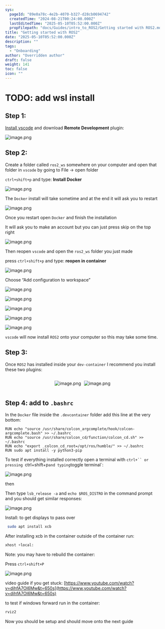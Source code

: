 ```yaml
---
sys:
  pageId: "89e0a78c-4e2b-4070-b327-d28cb0694742"
  createdTime: "2024-08-21T00:24:00.000Z"
  lastEditedTime: "2025-05-10T05:52:00.000Z"
  propFilepath: "docs/Guides/intro_to_ROS2/Getting started with ROS2.md"
title: "Getting started with ROS2"
date: "2025-05-10T05:52:00.000Z"
description: ""
tags:
  - "Onboarding"
author: "Overridden author"
draft: false
weight: 141
toc: false
icon: ""
---
```


# TODO: add wsl install

## Step 1:

[Install vscode](https://code.visualstudio.com/download) and download **Remote Development** plugin:

![image.png](https://prod-files-secure.s3.us-west-2.amazonaws.com/d518164a-d88e-44d1-a4ee-3adb3bd8bce0/efb52993-1881-4a40-b95e-6f020334f022/image.png?X-Amz-Algorithm=AWS4-HMAC-SHA256&X-Amz-Content-Sha256=UNSIGNED-PAYLOAD&X-Amz-Credential=ASIAZI2LB4663ACOWS3H%2F20250702%2Fus-west-2%2Fs3%2Faws4_request&X-Amz-Date=20250702T121608Z&X-Amz-Expires=3600&X-Amz-Security-Token=IQoJb3JpZ2luX2VjEPT%2F%2F%2F%2F%2F%2F%2F%2F%2F%2FwEaCXVzLXdlc3QtMiJHMEUCIQDOshzahbbrNdEvjNsnQbhCZZrlb5ymArY3j1je2JeLdAIgR%2FIjlawDjRQOYjGJNqletgCF4iLaT4aXng%2Fppdar8tEqiAQI7f%2F%2F%2F%2F%2F%2F%2F%2F%2F%2FARAAGgw2Mzc0MjMxODM4MDUiDH%2BImI6%2FYdtdykxgWircAzREeau9ovsQGkwl3%2FT0I4b3UAn38I3Qt6H7DlNULZZ5Izp98qZ7e15QHeqo9xaYH5TDNwAQEnNg%2Bagzv%2FJW6onFI2bEQ3luQhRf8ptpt5DL524NAXHt3McAaBirJmfzTlyA1j4cUs7t%2FqNAI75nlUSJ3eT%2ByWWLGKoUXygxanmxq3X1fZUEfXjpDLAK4hD%2BMBc3tLDkIyeHooqutSvcLzkOQiM1HOqJbHAhi1IDwVbINNHlUSRgncZSsSI9mwh0K3ptUjkZxJKaClpcmxxqPfNHPujbnVCikcYlVu66CPVcgMsivOHfr3Yev8khMja2ZlEh5%2BORZ71Bq%2BSeGJVNBfRtA66%2BqBliIhK9RYc376PxmxmF7SIKaZNWp6n7T2clIxU4d59PdboVBWbEXJHHVdl8mv%2Fl4CXT5YzE7lwFa4brwZDQL%2BdRWZuGvPL7QWiHrNTSmQudKQ3opC%2FuQFkt7SwNVpJRXmbdVtuPKV12%2Fdhv6Ec4FPzzURn86pieRkL8yIRV8O26Ai%2FFtX5fOcSbj%2FvMq6T19QUwiL7Ut0POuon3KR%2B%2BQ6c%2Bgssh5WBM%2FH0lHH48E3d1qyYNQzfnw9YBrwWhYVKUe5BCbwfYiYrXjMzn3NJ%2BAiQYv8hOuEECMJG7lMMGOqUBpAZ%2FcC4s1Q1cpNEfvrqOfZeIuUrG3tpxueJepntlMcnHwXm6w6qYMeZr9B6ntNbbQX9b2YqlxiMKl15ppHBYGBuIRCLOf0G2dtmyv%2Bb3xITZQafEvvRihfjAoBA0cMhuQLYZF8wJPNvwgM7slI9z1gR%2F%2FBdGEP9nKPwyDeLgc1WpnJOPXEmXmwBBwA3J6lyyp1gwGvuDFDwV63ZREYBP%2FsbN2GIq&X-Amz-Signature=76b049fb0d7985c6419a6b57ba0c2f6884315281fd826c1b7795c41fb63bd74c&X-Amz-SignedHeaders=host&x-amz-checksum-mode=ENABLED&x-id=GetObject)

## Step 2:

Create a folder called `ros2_ws` somewhere on your computer and open that folder in `vscode` by going to File → open folder 

`ctrl+shift+p` and type: **Install Docker**

![image.png](https://prod-files-secure.s3.us-west-2.amazonaws.com/d518164a-d88e-44d1-a4ee-3adb3bd8bce0/2269dc0e-1cd5-47ff-bceb-c04ad9b2eab0/image.png?X-Amz-Algorithm=AWS4-HMAC-SHA256&X-Amz-Content-Sha256=UNSIGNED-PAYLOAD&X-Amz-Credential=ASIAZI2LB4663ACOWS3H%2F20250702%2Fus-west-2%2Fs3%2Faws4_request&X-Amz-Date=20250702T121608Z&X-Amz-Expires=3600&X-Amz-Security-Token=IQoJb3JpZ2luX2VjEPT%2F%2F%2F%2F%2F%2F%2F%2F%2F%2FwEaCXVzLXdlc3QtMiJHMEUCIQDOshzahbbrNdEvjNsnQbhCZZrlb5ymArY3j1je2JeLdAIgR%2FIjlawDjRQOYjGJNqletgCF4iLaT4aXng%2Fppdar8tEqiAQI7f%2F%2F%2F%2F%2F%2F%2F%2F%2F%2FARAAGgw2Mzc0MjMxODM4MDUiDH%2BImI6%2FYdtdykxgWircAzREeau9ovsQGkwl3%2FT0I4b3UAn38I3Qt6H7DlNULZZ5Izp98qZ7e15QHeqo9xaYH5TDNwAQEnNg%2Bagzv%2FJW6onFI2bEQ3luQhRf8ptpt5DL524NAXHt3McAaBirJmfzTlyA1j4cUs7t%2FqNAI75nlUSJ3eT%2ByWWLGKoUXygxanmxq3X1fZUEfXjpDLAK4hD%2BMBc3tLDkIyeHooqutSvcLzkOQiM1HOqJbHAhi1IDwVbINNHlUSRgncZSsSI9mwh0K3ptUjkZxJKaClpcmxxqPfNHPujbnVCikcYlVu66CPVcgMsivOHfr3Yev8khMja2ZlEh5%2BORZ71Bq%2BSeGJVNBfRtA66%2BqBliIhK9RYc376PxmxmF7SIKaZNWp6n7T2clIxU4d59PdboVBWbEXJHHVdl8mv%2Fl4CXT5YzE7lwFa4brwZDQL%2BdRWZuGvPL7QWiHrNTSmQudKQ3opC%2FuQFkt7SwNVpJRXmbdVtuPKV12%2Fdhv6Ec4FPzzURn86pieRkL8yIRV8O26Ai%2FFtX5fOcSbj%2FvMq6T19QUwiL7Ut0POuon3KR%2B%2BQ6c%2Bgssh5WBM%2FH0lHH48E3d1qyYNQzfnw9YBrwWhYVKUe5BCbwfYiYrXjMzn3NJ%2BAiQYv8hOuEECMJG7lMMGOqUBpAZ%2FcC4s1Q1cpNEfvrqOfZeIuUrG3tpxueJepntlMcnHwXm6w6qYMeZr9B6ntNbbQX9b2YqlxiMKl15ppHBYGBuIRCLOf0G2dtmyv%2Bb3xITZQafEvvRihfjAoBA0cMhuQLYZF8wJPNvwgM7slI9z1gR%2F%2FBdGEP9nKPwyDeLgc1WpnJOPXEmXmwBBwA3J6lyyp1gwGvuDFDwV63ZREYBP%2FsbN2GIq&X-Amz-Signature=c9cb39e0bdf5e0daf6c3ffa718ef1dda2533a97cffcb5b0d0b6d46554b9a24ba&X-Amz-SignedHeaders=host&x-amz-checksum-mode=ENABLED&x-id=GetObject)

The `Docker` install will take sometime and at the end it will ask you to restart

![image.png](https://prod-files-secure.s3.us-west-2.amazonaws.com/d518164a-d88e-44d1-a4ee-3adb3bd8bce0/ed233f78-be33-4b1f-b89c-9c346c0e961e/image.png?X-Amz-Algorithm=AWS4-HMAC-SHA256&X-Amz-Content-Sha256=UNSIGNED-PAYLOAD&X-Amz-Credential=ASIAZI2LB4663ACOWS3H%2F20250702%2Fus-west-2%2Fs3%2Faws4_request&X-Amz-Date=20250702T121608Z&X-Amz-Expires=3600&X-Amz-Security-Token=IQoJb3JpZ2luX2VjEPT%2F%2F%2F%2F%2F%2F%2F%2F%2F%2FwEaCXVzLXdlc3QtMiJHMEUCIQDOshzahbbrNdEvjNsnQbhCZZrlb5ymArY3j1je2JeLdAIgR%2FIjlawDjRQOYjGJNqletgCF4iLaT4aXng%2Fppdar8tEqiAQI7f%2F%2F%2F%2F%2F%2F%2F%2F%2F%2FARAAGgw2Mzc0MjMxODM4MDUiDH%2BImI6%2FYdtdykxgWircAzREeau9ovsQGkwl3%2FT0I4b3UAn38I3Qt6H7DlNULZZ5Izp98qZ7e15QHeqo9xaYH5TDNwAQEnNg%2Bagzv%2FJW6onFI2bEQ3luQhRf8ptpt5DL524NAXHt3McAaBirJmfzTlyA1j4cUs7t%2FqNAI75nlUSJ3eT%2ByWWLGKoUXygxanmxq3X1fZUEfXjpDLAK4hD%2BMBc3tLDkIyeHooqutSvcLzkOQiM1HOqJbHAhi1IDwVbINNHlUSRgncZSsSI9mwh0K3ptUjkZxJKaClpcmxxqPfNHPujbnVCikcYlVu66CPVcgMsivOHfr3Yev8khMja2ZlEh5%2BORZ71Bq%2BSeGJVNBfRtA66%2BqBliIhK9RYc376PxmxmF7SIKaZNWp6n7T2clIxU4d59PdboVBWbEXJHHVdl8mv%2Fl4CXT5YzE7lwFa4brwZDQL%2BdRWZuGvPL7QWiHrNTSmQudKQ3opC%2FuQFkt7SwNVpJRXmbdVtuPKV12%2Fdhv6Ec4FPzzURn86pieRkL8yIRV8O26Ai%2FFtX5fOcSbj%2FvMq6T19QUwiL7Ut0POuon3KR%2B%2BQ6c%2Bgssh5WBM%2FH0lHH48E3d1qyYNQzfnw9YBrwWhYVKUe5BCbwfYiYrXjMzn3NJ%2BAiQYv8hOuEECMJG7lMMGOqUBpAZ%2FcC4s1Q1cpNEfvrqOfZeIuUrG3tpxueJepntlMcnHwXm6w6qYMeZr9B6ntNbbQX9b2YqlxiMKl15ppHBYGBuIRCLOf0G2dtmyv%2Bb3xITZQafEvvRihfjAoBA0cMhuQLYZF8wJPNvwgM7slI9z1gR%2F%2FBdGEP9nKPwyDeLgc1WpnJOPXEmXmwBBwA3J6lyyp1gwGvuDFDwV63ZREYBP%2FsbN2GIq&X-Amz-Signature=2531249bd8adea296035045bc7ec58b782e0769492aa0339f02f8c49116eacdd&X-Amz-SignedHeaders=host&x-amz-checksum-mode=ENABLED&x-id=GetObject)

Once you restart open `Docker` and finish the installation

It will ask you to make an account but you can just press skip on the top right

![image.png](https://prod-files-secure.s3.us-west-2.amazonaws.com/d518164a-d88e-44d1-a4ee-3adb3bd8bce0/21010ad9-1659-4fd9-9f59-9932a09b2a3d/image.png?X-Amz-Algorithm=AWS4-HMAC-SHA256&X-Amz-Content-Sha256=UNSIGNED-PAYLOAD&X-Amz-Credential=ASIAZI2LB4663ACOWS3H%2F20250702%2Fus-west-2%2Fs3%2Faws4_request&X-Amz-Date=20250702T121608Z&X-Amz-Expires=3600&X-Amz-Security-Token=IQoJb3JpZ2luX2VjEPT%2F%2F%2F%2F%2F%2F%2F%2F%2F%2FwEaCXVzLXdlc3QtMiJHMEUCIQDOshzahbbrNdEvjNsnQbhCZZrlb5ymArY3j1je2JeLdAIgR%2FIjlawDjRQOYjGJNqletgCF4iLaT4aXng%2Fppdar8tEqiAQI7f%2F%2F%2F%2F%2F%2F%2F%2F%2F%2FARAAGgw2Mzc0MjMxODM4MDUiDH%2BImI6%2FYdtdykxgWircAzREeau9ovsQGkwl3%2FT0I4b3UAn38I3Qt6H7DlNULZZ5Izp98qZ7e15QHeqo9xaYH5TDNwAQEnNg%2Bagzv%2FJW6onFI2bEQ3luQhRf8ptpt5DL524NAXHt3McAaBirJmfzTlyA1j4cUs7t%2FqNAI75nlUSJ3eT%2ByWWLGKoUXygxanmxq3X1fZUEfXjpDLAK4hD%2BMBc3tLDkIyeHooqutSvcLzkOQiM1HOqJbHAhi1IDwVbINNHlUSRgncZSsSI9mwh0K3ptUjkZxJKaClpcmxxqPfNHPujbnVCikcYlVu66CPVcgMsivOHfr3Yev8khMja2ZlEh5%2BORZ71Bq%2BSeGJVNBfRtA66%2BqBliIhK9RYc376PxmxmF7SIKaZNWp6n7T2clIxU4d59PdboVBWbEXJHHVdl8mv%2Fl4CXT5YzE7lwFa4brwZDQL%2BdRWZuGvPL7QWiHrNTSmQudKQ3opC%2FuQFkt7SwNVpJRXmbdVtuPKV12%2Fdhv6Ec4FPzzURn86pieRkL8yIRV8O26Ai%2FFtX5fOcSbj%2FvMq6T19QUwiL7Ut0POuon3KR%2B%2BQ6c%2Bgssh5WBM%2FH0lHH48E3d1qyYNQzfnw9YBrwWhYVKUe5BCbwfYiYrXjMzn3NJ%2BAiQYv8hOuEECMJG7lMMGOqUBpAZ%2FcC4s1Q1cpNEfvrqOfZeIuUrG3tpxueJepntlMcnHwXm6w6qYMeZr9B6ntNbbQX9b2YqlxiMKl15ppHBYGBuIRCLOf0G2dtmyv%2Bb3xITZQafEvvRihfjAoBA0cMhuQLYZF8wJPNvwgM7slI9z1gR%2F%2FBdGEP9nKPwyDeLgc1WpnJOPXEmXmwBBwA3J6lyyp1gwGvuDFDwV63ZREYBP%2FsbN2GIq&X-Amz-Signature=725d76b1af14e2d5d3e439a67d6c91a3f94f9c9f82e02bc0c4681d194b30864c&X-Amz-SignedHeaders=host&x-amz-checksum-mode=ENABLED&x-id=GetObject)

Then reopen `vscode` and open the `ros2_ws` folder you just made

press `ctrl+shift+p` and type: **reopen in container**

![image.png](https://prod-files-secure.s3.us-west-2.amazonaws.com/d518164a-d88e-44d1-a4ee-3adb3bd8bce0/4e93b8c2-41ad-488c-8095-c74205196118/image.png?X-Amz-Algorithm=AWS4-HMAC-SHA256&X-Amz-Content-Sha256=UNSIGNED-PAYLOAD&X-Amz-Credential=ASIAZI2LB4663ACOWS3H%2F20250702%2Fus-west-2%2Fs3%2Faws4_request&X-Amz-Date=20250702T121608Z&X-Amz-Expires=3600&X-Amz-Security-Token=IQoJb3JpZ2luX2VjEPT%2F%2F%2F%2F%2F%2F%2F%2F%2F%2FwEaCXVzLXdlc3QtMiJHMEUCIQDOshzahbbrNdEvjNsnQbhCZZrlb5ymArY3j1je2JeLdAIgR%2FIjlawDjRQOYjGJNqletgCF4iLaT4aXng%2Fppdar8tEqiAQI7f%2F%2F%2F%2F%2F%2F%2F%2F%2F%2FARAAGgw2Mzc0MjMxODM4MDUiDH%2BImI6%2FYdtdykxgWircAzREeau9ovsQGkwl3%2FT0I4b3UAn38I3Qt6H7DlNULZZ5Izp98qZ7e15QHeqo9xaYH5TDNwAQEnNg%2Bagzv%2FJW6onFI2bEQ3luQhRf8ptpt5DL524NAXHt3McAaBirJmfzTlyA1j4cUs7t%2FqNAI75nlUSJ3eT%2ByWWLGKoUXygxanmxq3X1fZUEfXjpDLAK4hD%2BMBc3tLDkIyeHooqutSvcLzkOQiM1HOqJbHAhi1IDwVbINNHlUSRgncZSsSI9mwh0K3ptUjkZxJKaClpcmxxqPfNHPujbnVCikcYlVu66CPVcgMsivOHfr3Yev8khMja2ZlEh5%2BORZ71Bq%2BSeGJVNBfRtA66%2BqBliIhK9RYc376PxmxmF7SIKaZNWp6n7T2clIxU4d59PdboVBWbEXJHHVdl8mv%2Fl4CXT5YzE7lwFa4brwZDQL%2BdRWZuGvPL7QWiHrNTSmQudKQ3opC%2FuQFkt7SwNVpJRXmbdVtuPKV12%2Fdhv6Ec4FPzzURn86pieRkL8yIRV8O26Ai%2FFtX5fOcSbj%2FvMq6T19QUwiL7Ut0POuon3KR%2B%2BQ6c%2Bgssh5WBM%2FH0lHH48E3d1qyYNQzfnw9YBrwWhYVKUe5BCbwfYiYrXjMzn3NJ%2BAiQYv8hOuEECMJG7lMMGOqUBpAZ%2FcC4s1Q1cpNEfvrqOfZeIuUrG3tpxueJepntlMcnHwXm6w6qYMeZr9B6ntNbbQX9b2YqlxiMKl15ppHBYGBuIRCLOf0G2dtmyv%2Bb3xITZQafEvvRihfjAoBA0cMhuQLYZF8wJPNvwgM7slI9z1gR%2F%2FBdGEP9nKPwyDeLgc1WpnJOPXEmXmwBBwA3J6lyyp1gwGvuDFDwV63ZREYBP%2FsbN2GIq&X-Amz-Signature=847da41cc59a5c1d0de39c98c6e6eb24452ed817cbf2977d8cc62368feed6cbb&X-Amz-SignedHeaders=host&x-amz-checksum-mode=ENABLED&x-id=GetObject)

Choose “Add configuration to workspace”

![image.png](https://prod-files-secure.s3.us-west-2.amazonaws.com/d518164a-d88e-44d1-a4ee-3adb3bd8bce0/9560b282-5060-4989-ba37-97e7b2c22476/image.png?X-Amz-Algorithm=AWS4-HMAC-SHA256&X-Amz-Content-Sha256=UNSIGNED-PAYLOAD&X-Amz-Credential=ASIAZI2LB4663ACOWS3H%2F20250702%2Fus-west-2%2Fs3%2Faws4_request&X-Amz-Date=20250702T121608Z&X-Amz-Expires=3600&X-Amz-Security-Token=IQoJb3JpZ2luX2VjEPT%2F%2F%2F%2F%2F%2F%2F%2F%2F%2FwEaCXVzLXdlc3QtMiJHMEUCIQDOshzahbbrNdEvjNsnQbhCZZrlb5ymArY3j1je2JeLdAIgR%2FIjlawDjRQOYjGJNqletgCF4iLaT4aXng%2Fppdar8tEqiAQI7f%2F%2F%2F%2F%2F%2F%2F%2F%2F%2FARAAGgw2Mzc0MjMxODM4MDUiDH%2BImI6%2FYdtdykxgWircAzREeau9ovsQGkwl3%2FT0I4b3UAn38I3Qt6H7DlNULZZ5Izp98qZ7e15QHeqo9xaYH5TDNwAQEnNg%2Bagzv%2FJW6onFI2bEQ3luQhRf8ptpt5DL524NAXHt3McAaBirJmfzTlyA1j4cUs7t%2FqNAI75nlUSJ3eT%2ByWWLGKoUXygxanmxq3X1fZUEfXjpDLAK4hD%2BMBc3tLDkIyeHooqutSvcLzkOQiM1HOqJbHAhi1IDwVbINNHlUSRgncZSsSI9mwh0K3ptUjkZxJKaClpcmxxqPfNHPujbnVCikcYlVu66CPVcgMsivOHfr3Yev8khMja2ZlEh5%2BORZ71Bq%2BSeGJVNBfRtA66%2BqBliIhK9RYc376PxmxmF7SIKaZNWp6n7T2clIxU4d59PdboVBWbEXJHHVdl8mv%2Fl4CXT5YzE7lwFa4brwZDQL%2BdRWZuGvPL7QWiHrNTSmQudKQ3opC%2FuQFkt7SwNVpJRXmbdVtuPKV12%2Fdhv6Ec4FPzzURn86pieRkL8yIRV8O26Ai%2FFtX5fOcSbj%2FvMq6T19QUwiL7Ut0POuon3KR%2B%2BQ6c%2Bgssh5WBM%2FH0lHH48E3d1qyYNQzfnw9YBrwWhYVKUe5BCbwfYiYrXjMzn3NJ%2BAiQYv8hOuEECMJG7lMMGOqUBpAZ%2FcC4s1Q1cpNEfvrqOfZeIuUrG3tpxueJepntlMcnHwXm6w6qYMeZr9B6ntNbbQX9b2YqlxiMKl15ppHBYGBuIRCLOf0G2dtmyv%2Bb3xITZQafEvvRihfjAoBA0cMhuQLYZF8wJPNvwgM7slI9z1gR%2F%2FBdGEP9nKPwyDeLgc1WpnJOPXEmXmwBBwA3J6lyyp1gwGvuDFDwV63ZREYBP%2FsbN2GIq&X-Amz-Signature=34adc7517e9a6764842ab02cadca75827d1e714dfaadadb79e044d58a1f0f65f&X-Amz-SignedHeaders=host&x-amz-checksum-mode=ENABLED&x-id=GetObject)

![image.png](https://prod-files-secure.s3.us-west-2.amazonaws.com/d518164a-d88e-44d1-a4ee-3adb3bd8bce0/2ee63f81-886b-48e8-a553-dc6e5eac99e4/image.png?X-Amz-Algorithm=AWS4-HMAC-SHA256&X-Amz-Content-Sha256=UNSIGNED-PAYLOAD&X-Amz-Credential=ASIAZI2LB4663ACOWS3H%2F20250702%2Fus-west-2%2Fs3%2Faws4_request&X-Amz-Date=20250702T121608Z&X-Amz-Expires=3600&X-Amz-Security-Token=IQoJb3JpZ2luX2VjEPT%2F%2F%2F%2F%2F%2F%2F%2F%2F%2FwEaCXVzLXdlc3QtMiJHMEUCIQDOshzahbbrNdEvjNsnQbhCZZrlb5ymArY3j1je2JeLdAIgR%2FIjlawDjRQOYjGJNqletgCF4iLaT4aXng%2Fppdar8tEqiAQI7f%2F%2F%2F%2F%2F%2F%2F%2F%2F%2FARAAGgw2Mzc0MjMxODM4MDUiDH%2BImI6%2FYdtdykxgWircAzREeau9ovsQGkwl3%2FT0I4b3UAn38I3Qt6H7DlNULZZ5Izp98qZ7e15QHeqo9xaYH5TDNwAQEnNg%2Bagzv%2FJW6onFI2bEQ3luQhRf8ptpt5DL524NAXHt3McAaBirJmfzTlyA1j4cUs7t%2FqNAI75nlUSJ3eT%2ByWWLGKoUXygxanmxq3X1fZUEfXjpDLAK4hD%2BMBc3tLDkIyeHooqutSvcLzkOQiM1HOqJbHAhi1IDwVbINNHlUSRgncZSsSI9mwh0K3ptUjkZxJKaClpcmxxqPfNHPujbnVCikcYlVu66CPVcgMsivOHfr3Yev8khMja2ZlEh5%2BORZ71Bq%2BSeGJVNBfRtA66%2BqBliIhK9RYc376PxmxmF7SIKaZNWp6n7T2clIxU4d59PdboVBWbEXJHHVdl8mv%2Fl4CXT5YzE7lwFa4brwZDQL%2BdRWZuGvPL7QWiHrNTSmQudKQ3opC%2FuQFkt7SwNVpJRXmbdVtuPKV12%2Fdhv6Ec4FPzzURn86pieRkL8yIRV8O26Ai%2FFtX5fOcSbj%2FvMq6T19QUwiL7Ut0POuon3KR%2B%2BQ6c%2Bgssh5WBM%2FH0lHH48E3d1qyYNQzfnw9YBrwWhYVKUe5BCbwfYiYrXjMzn3NJ%2BAiQYv8hOuEECMJG7lMMGOqUBpAZ%2FcC4s1Q1cpNEfvrqOfZeIuUrG3tpxueJepntlMcnHwXm6w6qYMeZr9B6ntNbbQX9b2YqlxiMKl15ppHBYGBuIRCLOf0G2dtmyv%2Bb3xITZQafEvvRihfjAoBA0cMhuQLYZF8wJPNvwgM7slI9z1gR%2F%2FBdGEP9nKPwyDeLgc1WpnJOPXEmXmwBBwA3J6lyyp1gwGvuDFDwV63ZREYBP%2FsbN2GIq&X-Amz-Signature=b191ecb3ff9df09284d59fcdd4283da8a32d9ead8e7a4fadf9729b6460f88e43&X-Amz-SignedHeaders=host&x-amz-checksum-mode=ENABLED&x-id=GetObject)

![image.png](https://prod-files-secure.s3.us-west-2.amazonaws.com/d518164a-d88e-44d1-a4ee-3adb3bd8bce0/ae1580b2-b048-407e-aed9-b584224a7a04/image.png?X-Amz-Algorithm=AWS4-HMAC-SHA256&X-Amz-Content-Sha256=UNSIGNED-PAYLOAD&X-Amz-Credential=ASIAZI2LB4663ACOWS3H%2F20250702%2Fus-west-2%2Fs3%2Faws4_request&X-Amz-Date=20250702T121608Z&X-Amz-Expires=3600&X-Amz-Security-Token=IQoJb3JpZ2luX2VjEPT%2F%2F%2F%2F%2F%2F%2F%2F%2F%2FwEaCXVzLXdlc3QtMiJHMEUCIQDOshzahbbrNdEvjNsnQbhCZZrlb5ymArY3j1je2JeLdAIgR%2FIjlawDjRQOYjGJNqletgCF4iLaT4aXng%2Fppdar8tEqiAQI7f%2F%2F%2F%2F%2F%2F%2F%2F%2F%2FARAAGgw2Mzc0MjMxODM4MDUiDH%2BImI6%2FYdtdykxgWircAzREeau9ovsQGkwl3%2FT0I4b3UAn38I3Qt6H7DlNULZZ5Izp98qZ7e15QHeqo9xaYH5TDNwAQEnNg%2Bagzv%2FJW6onFI2bEQ3luQhRf8ptpt5DL524NAXHt3McAaBirJmfzTlyA1j4cUs7t%2FqNAI75nlUSJ3eT%2ByWWLGKoUXygxanmxq3X1fZUEfXjpDLAK4hD%2BMBc3tLDkIyeHooqutSvcLzkOQiM1HOqJbHAhi1IDwVbINNHlUSRgncZSsSI9mwh0K3ptUjkZxJKaClpcmxxqPfNHPujbnVCikcYlVu66CPVcgMsivOHfr3Yev8khMja2ZlEh5%2BORZ71Bq%2BSeGJVNBfRtA66%2BqBliIhK9RYc376PxmxmF7SIKaZNWp6n7T2clIxU4d59PdboVBWbEXJHHVdl8mv%2Fl4CXT5YzE7lwFa4brwZDQL%2BdRWZuGvPL7QWiHrNTSmQudKQ3opC%2FuQFkt7SwNVpJRXmbdVtuPKV12%2Fdhv6Ec4FPzzURn86pieRkL8yIRV8O26Ai%2FFtX5fOcSbj%2FvMq6T19QUwiL7Ut0POuon3KR%2B%2BQ6c%2Bgssh5WBM%2FH0lHH48E3d1qyYNQzfnw9YBrwWhYVKUe5BCbwfYiYrXjMzn3NJ%2BAiQYv8hOuEECMJG7lMMGOqUBpAZ%2FcC4s1Q1cpNEfvrqOfZeIuUrG3tpxueJepntlMcnHwXm6w6qYMeZr9B6ntNbbQX9b2YqlxiMKl15ppHBYGBuIRCLOf0G2dtmyv%2Bb3xITZQafEvvRihfjAoBA0cMhuQLYZF8wJPNvwgM7slI9z1gR%2F%2FBdGEP9nKPwyDeLgc1WpnJOPXEmXmwBBwA3J6lyyp1gwGvuDFDwV63ZREYBP%2FsbN2GIq&X-Amz-Signature=c92b0241251e0b064a709ef512879024e83a3b4669d40fe5580c40e038e4aa90&X-Amz-SignedHeaders=host&x-amz-checksum-mode=ENABLED&x-id=GetObject)

![image.png](https://prod-files-secure.s3.us-west-2.amazonaws.com/d518164a-d88e-44d1-a4ee-3adb3bd8bce0/53255b28-f75e-430f-b9e3-c0ac8577e42b/image.png?X-Amz-Algorithm=AWS4-HMAC-SHA256&X-Amz-Content-Sha256=UNSIGNED-PAYLOAD&X-Amz-Credential=ASIAZI2LB4663ACOWS3H%2F20250702%2Fus-west-2%2Fs3%2Faws4_request&X-Amz-Date=20250702T121608Z&X-Amz-Expires=3600&X-Amz-Security-Token=IQoJb3JpZ2luX2VjEPT%2F%2F%2F%2F%2F%2F%2F%2F%2F%2FwEaCXVzLXdlc3QtMiJHMEUCIQDOshzahbbrNdEvjNsnQbhCZZrlb5ymArY3j1je2JeLdAIgR%2FIjlawDjRQOYjGJNqletgCF4iLaT4aXng%2Fppdar8tEqiAQI7f%2F%2F%2F%2F%2F%2F%2F%2F%2F%2FARAAGgw2Mzc0MjMxODM4MDUiDH%2BImI6%2FYdtdykxgWircAzREeau9ovsQGkwl3%2FT0I4b3UAn38I3Qt6H7DlNULZZ5Izp98qZ7e15QHeqo9xaYH5TDNwAQEnNg%2Bagzv%2FJW6onFI2bEQ3luQhRf8ptpt5DL524NAXHt3McAaBirJmfzTlyA1j4cUs7t%2FqNAI75nlUSJ3eT%2ByWWLGKoUXygxanmxq3X1fZUEfXjpDLAK4hD%2BMBc3tLDkIyeHooqutSvcLzkOQiM1HOqJbHAhi1IDwVbINNHlUSRgncZSsSI9mwh0K3ptUjkZxJKaClpcmxxqPfNHPujbnVCikcYlVu66CPVcgMsivOHfr3Yev8khMja2ZlEh5%2BORZ71Bq%2BSeGJVNBfRtA66%2BqBliIhK9RYc376PxmxmF7SIKaZNWp6n7T2clIxU4d59PdboVBWbEXJHHVdl8mv%2Fl4CXT5YzE7lwFa4brwZDQL%2BdRWZuGvPL7QWiHrNTSmQudKQ3opC%2FuQFkt7SwNVpJRXmbdVtuPKV12%2Fdhv6Ec4FPzzURn86pieRkL8yIRV8O26Ai%2FFtX5fOcSbj%2FvMq6T19QUwiL7Ut0POuon3KR%2B%2BQ6c%2Bgssh5WBM%2FH0lHH48E3d1qyYNQzfnw9YBrwWhYVKUe5BCbwfYiYrXjMzn3NJ%2BAiQYv8hOuEECMJG7lMMGOqUBpAZ%2FcC4s1Q1cpNEfvrqOfZeIuUrG3tpxueJepntlMcnHwXm6w6qYMeZr9B6ntNbbQX9b2YqlxiMKl15ppHBYGBuIRCLOf0G2dtmyv%2Bb3xITZQafEvvRihfjAoBA0cMhuQLYZF8wJPNvwgM7slI9z1gR%2F%2FBdGEP9nKPwyDeLgc1WpnJOPXEmXmwBBwA3J6lyyp1gwGvuDFDwV63ZREYBP%2FsbN2GIq&X-Amz-Signature=61cf8a05aee550c7603e05eacc6290398a4754c73484a2f75c337f87c2ed6fca&X-Amz-SignedHeaders=host&x-amz-checksum-mode=ENABLED&x-id=GetObject)

![image.png](https://prod-files-secure.s3.us-west-2.amazonaws.com/d518164a-d88e-44d1-a4ee-3adb3bd8bce0/7c562767-5af9-4ffb-97d1-327bcdf4ee00/image.png?X-Amz-Algorithm=AWS4-HMAC-SHA256&X-Amz-Content-Sha256=UNSIGNED-PAYLOAD&X-Amz-Credential=ASIAZI2LB4663ACOWS3H%2F20250702%2Fus-west-2%2Fs3%2Faws4_request&X-Amz-Date=20250702T121608Z&X-Amz-Expires=3600&X-Amz-Security-Token=IQoJb3JpZ2luX2VjEPT%2F%2F%2F%2F%2F%2F%2F%2F%2F%2FwEaCXVzLXdlc3QtMiJHMEUCIQDOshzahbbrNdEvjNsnQbhCZZrlb5ymArY3j1je2JeLdAIgR%2FIjlawDjRQOYjGJNqletgCF4iLaT4aXng%2Fppdar8tEqiAQI7f%2F%2F%2F%2F%2F%2F%2F%2F%2F%2FARAAGgw2Mzc0MjMxODM4MDUiDH%2BImI6%2FYdtdykxgWircAzREeau9ovsQGkwl3%2FT0I4b3UAn38I3Qt6H7DlNULZZ5Izp98qZ7e15QHeqo9xaYH5TDNwAQEnNg%2Bagzv%2FJW6onFI2bEQ3luQhRf8ptpt5DL524NAXHt3McAaBirJmfzTlyA1j4cUs7t%2FqNAI75nlUSJ3eT%2ByWWLGKoUXygxanmxq3X1fZUEfXjpDLAK4hD%2BMBc3tLDkIyeHooqutSvcLzkOQiM1HOqJbHAhi1IDwVbINNHlUSRgncZSsSI9mwh0K3ptUjkZxJKaClpcmxxqPfNHPujbnVCikcYlVu66CPVcgMsivOHfr3Yev8khMja2ZlEh5%2BORZ71Bq%2BSeGJVNBfRtA66%2BqBliIhK9RYc376PxmxmF7SIKaZNWp6n7T2clIxU4d59PdboVBWbEXJHHVdl8mv%2Fl4CXT5YzE7lwFa4brwZDQL%2BdRWZuGvPL7QWiHrNTSmQudKQ3opC%2FuQFkt7SwNVpJRXmbdVtuPKV12%2Fdhv6Ec4FPzzURn86pieRkL8yIRV8O26Ai%2FFtX5fOcSbj%2FvMq6T19QUwiL7Ut0POuon3KR%2B%2BQ6c%2Bgssh5WBM%2FH0lHH48E3d1qyYNQzfnw9YBrwWhYVKUe5BCbwfYiYrXjMzn3NJ%2BAiQYv8hOuEECMJG7lMMGOqUBpAZ%2FcC4s1Q1cpNEfvrqOfZeIuUrG3tpxueJepntlMcnHwXm6w6qYMeZr9B6ntNbbQX9b2YqlxiMKl15ppHBYGBuIRCLOf0G2dtmyv%2Bb3xITZQafEvvRihfjAoBA0cMhuQLYZF8wJPNvwgM7slI9z1gR%2F%2FBdGEP9nKPwyDeLgc1WpnJOPXEmXmwBBwA3J6lyyp1gwGvuDFDwV63ZREYBP%2FsbN2GIq&X-Amz-Signature=fbad73b57eabf1976c52d673b762f618fb91a52ba896bafab001a59ba395bddb&X-Amz-SignedHeaders=host&x-amz-checksum-mode=ENABLED&x-id=GetObject)

`vscode` will now install `ROS2` onto your computer so this may take some time.

## Step 3:

Once `ROS2` has installed inside your `dev-container` I recommend you install these two plugins:

<div style="display: flex;flex-direction: row; column-gap:10px; max-width: 630px;justify-content: center;">
<div>

![image.png](https://prod-files-secure.s3.us-west-2.amazonaws.com/d518164a-d88e-44d1-a4ee-3adb3bd8bce0/3fc3d550-5a54-4ba1-ba6b-faa01cdb7369/image.png?X-Amz-Algorithm=AWS4-HMAC-SHA256&X-Amz-Content-Sha256=UNSIGNED-PAYLOAD&X-Amz-Credential=ASIAZI2LB466VZ3KRP2G%2F20250702%2Fus-west-2%2Fs3%2Faws4_request&X-Amz-Date=20250702T121613Z&X-Amz-Expires=3600&X-Amz-Security-Token=IQoJb3JpZ2luX2VjEPT%2F%2F%2F%2F%2F%2F%2F%2F%2F%2FwEaCXVzLXdlc3QtMiJHMEUCIQCpuTk%2BNugXJfDy1e9Ci%2FrbOGIiHISEkvs%2FhNzPcB8XdQIgRDUd9PJ9hmUBkZL%2BWGpsedjDTFkjxhaU9oPJ39JOFzgqiAQI7f%2F%2F%2F%2F%2F%2F%2F%2F%2F%2FARAAGgw2Mzc0MjMxODM4MDUiDNMx9W%2B4qORA83KZkSrcA88GY4%2F9ObzMIWO6ob3SYRbw8rcLPe5liraqQdhVM5a1q98rSdJIYX2HYyA5AfIcYxk%2BRhgDlnRnIpMEPWRXbueTY2C7I64h4iDWLxujpWVD8pze50FxHTHd0xTi5B7rBtbT8qUwaHcoKUiUx36RWH%2FA2hNm2PfGxbErHJATKREAA9mP7h11D3tuhdtO6LQXSrR6KpsWjtsYqkc%2FC8o9LpVELr83doDTbQdZbabtuihMj%2Bqlx6AoiESlKCfwtIjs6h9nK22eqCdSNnu92Ua9qWvApdcDsWaOglNiG1kxBlnk2mRp1NFs84%2FeeSlgd48D0Kif3uwtdFYZpjB2jcJn6CQm2oErFRJ%2B71gNtRJzPmV1vVxAHWkcuqMfu9D%2FNroSx8W0re0miX9IirWrzstwLIUwoVc97FKjyrN2JaOzVVXRkE%2BGQ2dWCzOuyO4LRKA44xDfeLOBmkG%2FhY63bnKDCqhOsnMit381KxfDTUK6Qqu8S11SsgTgW308qF0faWhpCE2zjZqf6R%2Fq9HimmdUdwvw69LIWpS3fx6HM%2BWU%2F%2FDuxALmiOOv6Ze5DO%2BY08CRa909b4tY1c7PUo5OAtRBQNY3InuaDtrlfq%2Bl0KBnp4b1r3lVT90NADLPXV5wuMOK6lMMGOqUBvmkXGe1mMo74umGkZI2D4irRT9tqgFfQhwLO9EfqXlD%2Bs1DgmCxEVI27YzzUl8dhr67MBirs6kKFhzq9ZaJC7v992jbZsUWQx9lAbCsH0lYe%2F3HClZH2YW6zSWz9GdukiblD2wpFiVYQ7Sys4%2Bj2wtfZqfjOyaonmNd59IcwkbPwML9vBNVziHedZ%2BM%2Bpx5U3TCerrIx0ABUi29U8C8l9xT3D3re&X-Amz-Signature=0bbf2580d95cf54c2c6e0a5fd87e6fce1b4e63945a8e755e214742d16ec0decb&X-Amz-SignedHeaders=host&x-amz-checksum-mode=ENABLED&x-id=GetObject)

</div>
<div>

![image.png](https://prod-files-secure.s3.us-west-2.amazonaws.com/d518164a-d88e-44d1-a4ee-3adb3bd8bce0/d994cc66-13c2-4093-a5a3-f84cf4601a82/image.png?X-Amz-Algorithm=AWS4-HMAC-SHA256&X-Amz-Content-Sha256=UNSIGNED-PAYLOAD&X-Amz-Credential=ASIAZI2LB466R5HK52S7%2F20250702%2Fus-west-2%2Fs3%2Faws4_request&X-Amz-Date=20250702T121613Z&X-Amz-Expires=3600&X-Amz-Security-Token=IQoJb3JpZ2luX2VjEPT%2F%2F%2F%2F%2F%2F%2F%2F%2F%2FwEaCXVzLXdlc3QtMiJHMEUCIFq4jcJSs89p22g1hbhQ%2BpHepIAV2By5h%2Ba6liB3KGK1AiEAmt83KWnTHgu0dg%2BvSFnosZFC4JJX3O62leZgr7zvqL0qiAQI7f%2F%2F%2F%2F%2F%2F%2F%2F%2F%2FARAAGgw2Mzc0MjMxODM4MDUiDKNMPYpnpnnnb1S3KCrcA8T7zJsbncwCrGanQvsfKnDgJWZfUWHPi8fT4mBoTgghDVuMTI0td1RpFp7%2FqWraxV9%2BkkysLUe6Q4Kyt0LiztwdpIkrYj%2FIsikeO2mXNYJytR3%2F4Wy4lRwb8c2QxphDVIBZKmQtAZ%2F4ZnpF0XTqA8qg%2F9EfVA63cvq096oNHzBzb9DVjJTsjHhFTL2nr6VGXz0f5rTu5Tt6l3wzRP2%2Fzab1uKkIeVRSqL716D3D2l%2F1RT9Hr1QGuEJQVuwnT9pmB4foEdJ3WAFriJA%2BawUimifzyo3r%2FY0egRt2xO0pykZ5IHOGBWPvYno%2BliE5hjrD2dsH1p4ZkdOg4fOGDl3PsN6Q27QMSc1NpulhtQXq9mdD3EUnC0pHjuxBoD5FR8WnFHeIspFto%2FxLB9oIlJTIDejZq9VTO5xKQSOiigkN5XXTS1h4Oj852ZDN6CTjBuf4siJ%2B%2BrPuGf8TSRHOJ764afyKPfWxp5aYPDvjMb8OvS2umShDFTJelc9NDCIHKywAcqZFHKBQuSurquYRaQH1wQ9YzE6QwevurK05F5%2BYwtg%2FZOVsKS5dgbWGV5YsJ5ogpiNpGs59JhH9zVAIJQ8fFWnwPQYYAf%2Bd%2FMy6w5ncsEHKvRSLfVCqMU%2FTIejIMIW7lMMGOqUBIrLSgosKDP8vXYxWrRT%2Bcxb3%2BgV3MYi68xe0%2B0nOUTdVM3So68dX4Q7YqUXsMQAimN5xcnwlVS7nhMoG6aMwE9ZuHuCWpg0uAMbLMEuPy8VZSaUzNFdacFayrMhU7iX%2BDxvh0NQ0qIMvcpWwlismLrX3uIHtrwfQAmLSqL1blW4fP15ANygEMO3H%2B%2B1wOipkmr%2BDXDN7mN84HFWC%2FRbKOxBJrvZo&X-Amz-Signature=d0d386f6b94b4d16fd3591ac2d9a8565ad110cbb0344a922201ee07778248050&X-Amz-SignedHeaders=host&x-amz-checksum-mode=ENABLED&x-id=GetObject)

</div>
</div>

## Step 4: add to `.bashrc`

In the `Docker` file inside the `.devcontainer` folder add this line at the very bottom: 

```docker
RUN echo "source /usr/share/colcon_argcomplete/hook/colcon-argcomplete.bash" >> ~/.bashrc
RUN echo "source /usr/share/colcon_cd/function/colcon_cd.sh" >> ~/.bashrc
RUN echo "export _colcon_cd_root=/opt/ros/humble/" >> ~/.bashrc
RUN sudo apt install -y python3-pip 
```

To test if everything installed correctly open a terminal with `ctrl+`` or pressing `ctrl+shift+p` and typing `toggle terminal`:

![image.png](https://prod-files-secure.s3.us-west-2.amazonaws.com/d518164a-d88e-44d1-a4ee-3adb3bd8bce0/6a4943d8-b04e-4c02-9a58-775f3384d1a5/image.png?X-Amz-Algorithm=AWS4-HMAC-SHA256&X-Amz-Content-Sha256=UNSIGNED-PAYLOAD&X-Amz-Credential=ASIAZI2LB4663ACOWS3H%2F20250702%2Fus-west-2%2Fs3%2Faws4_request&X-Amz-Date=20250702T121608Z&X-Amz-Expires=3600&X-Amz-Security-Token=IQoJb3JpZ2luX2VjEPT%2F%2F%2F%2F%2F%2F%2F%2F%2F%2FwEaCXVzLXdlc3QtMiJHMEUCIQDOshzahbbrNdEvjNsnQbhCZZrlb5ymArY3j1je2JeLdAIgR%2FIjlawDjRQOYjGJNqletgCF4iLaT4aXng%2Fppdar8tEqiAQI7f%2F%2F%2F%2F%2F%2F%2F%2F%2F%2FARAAGgw2Mzc0MjMxODM4MDUiDH%2BImI6%2FYdtdykxgWircAzREeau9ovsQGkwl3%2FT0I4b3UAn38I3Qt6H7DlNULZZ5Izp98qZ7e15QHeqo9xaYH5TDNwAQEnNg%2Bagzv%2FJW6onFI2bEQ3luQhRf8ptpt5DL524NAXHt3McAaBirJmfzTlyA1j4cUs7t%2FqNAI75nlUSJ3eT%2ByWWLGKoUXygxanmxq3X1fZUEfXjpDLAK4hD%2BMBc3tLDkIyeHooqutSvcLzkOQiM1HOqJbHAhi1IDwVbINNHlUSRgncZSsSI9mwh0K3ptUjkZxJKaClpcmxxqPfNHPujbnVCikcYlVu66CPVcgMsivOHfr3Yev8khMja2ZlEh5%2BORZ71Bq%2BSeGJVNBfRtA66%2BqBliIhK9RYc376PxmxmF7SIKaZNWp6n7T2clIxU4d59PdboVBWbEXJHHVdl8mv%2Fl4CXT5YzE7lwFa4brwZDQL%2BdRWZuGvPL7QWiHrNTSmQudKQ3opC%2FuQFkt7SwNVpJRXmbdVtuPKV12%2Fdhv6Ec4FPzzURn86pieRkL8yIRV8O26Ai%2FFtX5fOcSbj%2FvMq6T19QUwiL7Ut0POuon3KR%2B%2BQ6c%2Bgssh5WBM%2FH0lHH48E3d1qyYNQzfnw9YBrwWhYVKUe5BCbwfYiYrXjMzn3NJ%2BAiQYv8hOuEECMJG7lMMGOqUBpAZ%2FcC4s1Q1cpNEfvrqOfZeIuUrG3tpxueJepntlMcnHwXm6w6qYMeZr9B6ntNbbQX9b2YqlxiMKl15ppHBYGBuIRCLOf0G2dtmyv%2Bb3xITZQafEvvRihfjAoBA0cMhuQLYZF8wJPNvwgM7slI9z1gR%2F%2FBdGEP9nKPwyDeLgc1WpnJOPXEmXmwBBwA3J6lyyp1gwGvuDFDwV63ZREYBP%2FsbN2GIq&X-Amz-Signature=4a6f8e1907e473b62197c4ff88c8de1b1ec423764bdaa3f8276397bd5eccadca&X-Amz-SignedHeaders=host&x-amz-checksum-mode=ENABLED&x-id=GetObject)

then 

Then type `lsb_release -a` and `echo $ROS_DISTRO` in the command prompt and you should get similar responses:

![image.png](https://prod-files-secure.s3.us-west-2.amazonaws.com/d518164a-d88e-44d1-a4ee-3adb3bd8bce0/3e635dec-a805-4e85-8b9e-d000e5b71a4e/image.png?X-Amz-Algorithm=AWS4-HMAC-SHA256&X-Amz-Content-Sha256=UNSIGNED-PAYLOAD&X-Amz-Credential=ASIAZI2LB4663ACOWS3H%2F20250702%2Fus-west-2%2Fs3%2Faws4_request&X-Amz-Date=20250702T121608Z&X-Amz-Expires=3600&X-Amz-Security-Token=IQoJb3JpZ2luX2VjEPT%2F%2F%2F%2F%2F%2F%2F%2F%2F%2FwEaCXVzLXdlc3QtMiJHMEUCIQDOshzahbbrNdEvjNsnQbhCZZrlb5ymArY3j1je2JeLdAIgR%2FIjlawDjRQOYjGJNqletgCF4iLaT4aXng%2Fppdar8tEqiAQI7f%2F%2F%2F%2F%2F%2F%2F%2F%2F%2FARAAGgw2Mzc0MjMxODM4MDUiDH%2BImI6%2FYdtdykxgWircAzREeau9ovsQGkwl3%2FT0I4b3UAn38I3Qt6H7DlNULZZ5Izp98qZ7e15QHeqo9xaYH5TDNwAQEnNg%2Bagzv%2FJW6onFI2bEQ3luQhRf8ptpt5DL524NAXHt3McAaBirJmfzTlyA1j4cUs7t%2FqNAI75nlUSJ3eT%2ByWWLGKoUXygxanmxq3X1fZUEfXjpDLAK4hD%2BMBc3tLDkIyeHooqutSvcLzkOQiM1HOqJbHAhi1IDwVbINNHlUSRgncZSsSI9mwh0K3ptUjkZxJKaClpcmxxqPfNHPujbnVCikcYlVu66CPVcgMsivOHfr3Yev8khMja2ZlEh5%2BORZ71Bq%2BSeGJVNBfRtA66%2BqBliIhK9RYc376PxmxmF7SIKaZNWp6n7T2clIxU4d59PdboVBWbEXJHHVdl8mv%2Fl4CXT5YzE7lwFa4brwZDQL%2BdRWZuGvPL7QWiHrNTSmQudKQ3opC%2FuQFkt7SwNVpJRXmbdVtuPKV12%2Fdhv6Ec4FPzzURn86pieRkL8yIRV8O26Ai%2FFtX5fOcSbj%2FvMq6T19QUwiL7Ut0POuon3KR%2B%2BQ6c%2Bgssh5WBM%2FH0lHH48E3d1qyYNQzfnw9YBrwWhYVKUe5BCbwfYiYrXjMzn3NJ%2BAiQYv8hOuEECMJG7lMMGOqUBpAZ%2FcC4s1Q1cpNEfvrqOfZeIuUrG3tpxueJepntlMcnHwXm6w6qYMeZr9B6ntNbbQX9b2YqlxiMKl15ppHBYGBuIRCLOf0G2dtmyv%2Bb3xITZQafEvvRihfjAoBA0cMhuQLYZF8wJPNvwgM7slI9z1gR%2F%2FBdGEP9nKPwyDeLgc1WpnJOPXEmXmwBBwA3J6lyyp1gwGvuDFDwV63ZREYBP%2FsbN2GIq&X-Amz-Signature=981058b75ffbd2536c4ab729ab7ac6e55dec014dc1f0eb8697faab6a5a835e28&X-Amz-SignedHeaders=host&x-amz-checksum-mode=ENABLED&x-id=GetObject)

Install:  to get displays to pass over

```bash
 sudo apt install xcb
```

After installing xcb in the container outside of the container run:

```python
xhost +local:
```

Note: you may have to rebuild the container:

Press `ctrl+shift+P`

![image.png](https://prod-files-secure.s3.us-west-2.amazonaws.com/d518164a-d88e-44d1-a4ee-3adb3bd8bce0/6c2be660-2618-4c38-9c26-53554f7a0b7b/image.png?X-Amz-Algorithm=AWS4-HMAC-SHA256&X-Amz-Content-Sha256=UNSIGNED-PAYLOAD&X-Amz-Credential=ASIAZI2LB4663ACOWS3H%2F20250702%2Fus-west-2%2Fs3%2Faws4_request&X-Amz-Date=20250702T121608Z&X-Amz-Expires=3600&X-Amz-Security-Token=IQoJb3JpZ2luX2VjEPT%2F%2F%2F%2F%2F%2F%2F%2F%2F%2FwEaCXVzLXdlc3QtMiJHMEUCIQDOshzahbbrNdEvjNsnQbhCZZrlb5ymArY3j1je2JeLdAIgR%2FIjlawDjRQOYjGJNqletgCF4iLaT4aXng%2Fppdar8tEqiAQI7f%2F%2F%2F%2F%2F%2F%2F%2F%2F%2FARAAGgw2Mzc0MjMxODM4MDUiDH%2BImI6%2FYdtdykxgWircAzREeau9ovsQGkwl3%2FT0I4b3UAn38I3Qt6H7DlNULZZ5Izp98qZ7e15QHeqo9xaYH5TDNwAQEnNg%2Bagzv%2FJW6onFI2bEQ3luQhRf8ptpt5DL524NAXHt3McAaBirJmfzTlyA1j4cUs7t%2FqNAI75nlUSJ3eT%2ByWWLGKoUXygxanmxq3X1fZUEfXjpDLAK4hD%2BMBc3tLDkIyeHooqutSvcLzkOQiM1HOqJbHAhi1IDwVbINNHlUSRgncZSsSI9mwh0K3ptUjkZxJKaClpcmxxqPfNHPujbnVCikcYlVu66CPVcgMsivOHfr3Yev8khMja2ZlEh5%2BORZ71Bq%2BSeGJVNBfRtA66%2BqBliIhK9RYc376PxmxmF7SIKaZNWp6n7T2clIxU4d59PdboVBWbEXJHHVdl8mv%2Fl4CXT5YzE7lwFa4brwZDQL%2BdRWZuGvPL7QWiHrNTSmQudKQ3opC%2FuQFkt7SwNVpJRXmbdVtuPKV12%2Fdhv6Ec4FPzzURn86pieRkL8yIRV8O26Ai%2FFtX5fOcSbj%2FvMq6T19QUwiL7Ut0POuon3KR%2B%2BQ6c%2Bgssh5WBM%2FH0lHH48E3d1qyYNQzfnw9YBrwWhYVKUe5BCbwfYiYrXjMzn3NJ%2BAiQYv8hOuEECMJG7lMMGOqUBpAZ%2FcC4s1Q1cpNEfvrqOfZeIuUrG3tpxueJepntlMcnHwXm6w6qYMeZr9B6ntNbbQX9b2YqlxiMKl15ppHBYGBuIRCLOf0G2dtmyv%2Bb3xITZQafEvvRihfjAoBA0cMhuQLYZF8wJPNvwgM7slI9z1gR%2F%2FBdGEP9nKPwyDeLgc1WpnJOPXEmXmwBBwA3J6lyyp1gwGvuDFDwV63ZREYBP%2FsbN2GIq&X-Amz-Signature=df6c130d30b5acd8ee6e9352527f2cd548bd2ef1c4327d4c929aaae9c421b9fe&X-Amz-SignedHeaders=host&x-amz-checksum-mode=ENABLED&x-id=GetObject)

video guide if you get stuck: [https://www.youtube.com/watch?v=dihfA7Ol6Mw&t=650s](https://www.youtube.com/watch?v=dihfA7Ol6Mw&t=650s)

to test if windows forward run in the container:

```bash
rviz2
```

Now you should be setup and should move onto the next guide 
